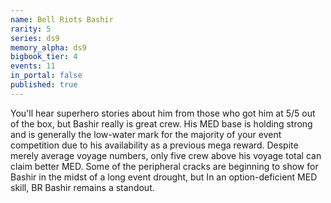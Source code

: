 ```yaml
---
name: Bell Riots Bashir
rarity: 5
series: ds9
memory_alpha: ds9
bigbook_tier: 4
events: 11
in_portal: false
published: true
---
```


You'll hear superhero stories about him from those who got him at 5/5 out of the box, but Bashir really is great crew. His MED base is holding strong and is generally the low-water mark for the majority of your event competition due to his availability as a previous mega reward. Despite merely average voyage numbers, only five crew above his voyage total can claim better MED. Some of the peripheral cracks are beginning to show for Bashir in the midst of a long event drought, but In an option-deficient MED skill, BR Bashir remains a standout.
